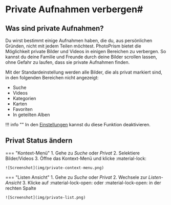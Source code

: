 # Private Aufnahmen verbergen#
## Was sind private Aufnahmen? ##
Du wirst bestimmt einige Aufnahmen haben, die du, aus persönlichen Gründen, nicht mit jedem Teilen möchtest.
PhotoPrism bietet die Möglichkeit private Bilder und Videos in einigen Bereichen zu verbergen.
So kannst du deine Familie und Freunde durch deine Bilder scrollen lassen, ohne Gefahr zu laufen, dass sie private Aufnahmen finden.

Mit der Standardeinstellung werden alle Bilder, die als privat markiert sind, in den folgenden Bereichen nicht angezeigt:

 * Suche
 * Videos
 * Kategorien
 * Karten
 * Favoriten
 * In geteilten Alben
 
!!! info ""
    In den [Einstellungen](../settings/general.md) kannst du diese Funktion deaktivieren.

## Privat Status ändern ##
=== "Kontext-Menü"
     1. Gehe zu *Suche* oder *Privat*
     2. Selektiere Bilder/Videos
     3. Öffne das Kontext-Menü und klicke :material-lock:

    ![Screenshot](img/private-context-menu.png)

=== "Listen Ansicht"
     1. Gehe zu *Suche* oder *Privat*
     2. Wechsele zur *Listen-Ansicht*
     3. Klicke auf :material-lock-open: oder :material-lock-open: in der rechten Spalte

    ![Screenshot](img/private-list.png)
